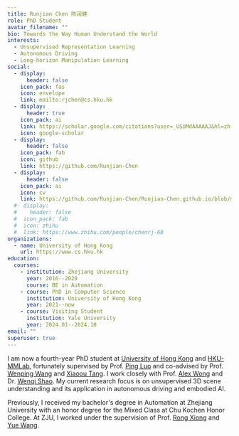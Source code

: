 ```yaml
---
title: Runjian Chen 陈润健
role: PhD Student
avatar_filename: ""
bio: Towards the Way Human Understand the World
interests:
  - Unsupervised Representation Learning
  - Autonomous Driving
  - Long-horizon Manipulation Learning
social:
  - display:
      header: false
    icon_pack: fas
    icon: envelope
    link: mailto:rjchen@cs.hku.hk
  - display:
      header: true
    icon_pack: ai
    link: https://scholar.google.com/citations?user=_USUMdAAAAAJ&hl=zh-CN
    icon: google-scholar
  - display:
      header: false
    icon_pack: fab
    icon: github
    link: https://github.com/Runjian-Chen
  - display:
      header: false
    icon_pack: ai
    icon: cv
    link: https://github.com/Runjian-Chen/Runjian-Chen.github.io/blob/main/attaches/CV.pdf
  #- display:
  #    header: false
  #  icon_pack: fab
  #  icon: zhihu
  #  link: https://www.zhihu.com/people/chenrj-68
organizations:
  - name: University of Hong Kong
    url: https://www.cs.hku.hk
education:
  courses:
    - institution: Zhejiang University
      year: 2016--2020
      course: BE in Automation
    - course: PhD in Computer Science
      institution: University of Hong Kong
      year: 2021--now
    - course: Visiting Student
      institution: Yale University
      year: 2024.01--2024.10
email: ""
superuser: true
---
```

I am now a fourth-year PhD student at [University of Hong Kong](https://www.cs.hku.hk/) and [HKU-MMLab](https://mmlab-hku.com/), fortunately supervised by Prof. [Ping Luo](http://luoping.me) and co-advised by Prof. [Wenping Wang](https://www.cs.hku.hk/people/academic-staff/wenping) and [Xiaoou Tang](https://www.ie.cuhk.edu.hk/people/xotang.shtml). I work closely with Prof. [Alex Wong](https://vision.cs.yale.edu/members/alex-wong.html) and Dr. [Wenqi Shao](https://wqshao126.github.io/). My current research focus is on unsupervised 3D scene understanding and its application in autonomous driving and embodied AI.

Previously, I received my bachelor's degree in Automation at Zhejiang University with an honor degree for the Mixed Class at Chu Kochen Honor College. At ZJU, I worked under the supervision of Prof. [Rong Xiong](https://person.zju.edu.cn/en/rongxiong) and [Yue Wang](https://ywang-zju.github.io).
